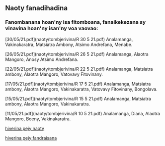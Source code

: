 ## Naoty fanadihadina 

### Fanombanana hoan'ny isa fitomboana, fanaikekezana sy vinavina hoan'ny isan'ny voa vaovao:

[30/05/21.pdf](naoty/tombjerivina/R 30 5 21.pdf) Analamanga, Vakinakaratra, Matsiatra Ambony, Atsimo Andrefana, Menabe.

[26/05/21.pdf](naoty/tombjerivina/R 26 5 21.pdf) Analamanga, Alaotra Mangoro, Anosy Atsimo Andrefana.

[22/05/21.pdf](naoty/tombjerivina/R 22 5 21.pdf) Analamanga, Matsiatra ambony, Alaotra Mangoro, Vatovavy Fitovinany.

[17/05/21.pdf](naoty/tombjerivina/R 17 5 21.pdf) Analamanga, Matsiatra ambony, Alaotra Mangoro, Vakinakaratra, Vatovavy Fitovinany, Bongolava.

[15/05/21.pdf](naoty/tombjerivina/R 15 5 21.pdf) Analamanga, Matsiatra ambony, Alaotra Mangoro, Vakinakaratra.

[11/05/21.pdf](naoty/tombjerivina/R 10 5 21.pdf) Analamanga, Diana, Alaotra Mangoro, Boeny, Vakinakaratra.

<!--
Aprily 2020: [Modely SEIR.pdf](naoty/Modely seir.pdf) Ny modely SEIR dia fanavaozana ny modely SIR.

Aprily 2020: [Tombana momba ny taha-pifindran'ny Covid-19 ao Madagasikara.pdf](naoty/tombjerivina/cov%20mdg.pdf) Mampiasa modely SIR mba hanombana ny taha-pifindrana λ (estimation) avy ireo antontan'isa hanana momba an'i Madagasikara sy haminavinana ny mety ho fivoaran'ny aretina (forecasting) raha mampihatra fepetra vinavina 7 karazany, aloha na aoriana na amin'ny fotoan'ny 15 aprily.

12/5/2020: [Tahan'ireo voatily tsy voa anaty fitiliana](naoty/Taha fitiliana.pdf) Mandrefy ny fivoaran'ny tahan'ireo voatily tsy voa (rate of negative results, antsoina eto hoe Taha-tsv) hoan'i Madagasikara. Hita fa manaraka ny zava-misy ny fiovan'io taha io kanefa hita ho ambany ny ao Madagasikara oharina amin'ny ao Kenya. Voafetra ho 3 hatramin'ny 36 eo ny salan'isan'ny voa hovoatily arakarak'io taha io raha toa ka 300 ny fetran'ny voka-pitiliana azo omena isan'andro.

9/06/2020: [Tombana hoan'ny isa fitomboana (reproduction number) ao Madagasikara.pdf](naoty/tombjerivina/Famantarana.pdf) Mamantatra ny fivoaran'ny aretina amin'ny alalan'ny fanombanana ny isa fitomboana. Modely statistika mampitovy ny fifindran'ny aretina miainga amin'ny olona iray amin'ny tranga kisendrasendra antsoina hoe renewal process no ampiasana; ny fanombanana araky ny modely faharoa ao amin'[ity fanadihadihana ity](https://mrc-ide.github.io/covid19-short-term-forecasts/index.html) no arahina eto.


12/06/2020: [Isan'ireo olona ilaina hotiliana: naoty fameno.pdf](naoty/Taha.pdf) Mamaritra ny isan'ireo olona ilaina hotiliana amin'ny faritra vitsivitsy mba ahazoana manombana ny tahan'ireo olona voa (Tvoa-toer) ao. Ny fomba fikajiana natao hoan'i Soavimasoandro no arahina ary omena fanazavana famenony.

28/06/2020: [Jeritodika hoan'Antananarivo sy Toamasina: 14-27/06.pdf](naoty/tombjerivina/Jeritodika 146276.pdf) Manakaiky ireo isan'ny voa voatily amin'ny isan'ny voa notombanana avy amin'ny isa fitomboana Rt vitsivitsy. Ny herinandro roa teo aloha no hanaovana ny jeritodika.

16/07/2020: [Fampitahana tombana hoan'ny isa fitomboana (reproduction number).pdf)](/naoty/tombjerivina/Fampitaha R.pdf) Mampitaha ny [modely iray](https://mrc-ide.github.io/covid19-short-term-forecasts/index.html) ampiasan'ny Imperial College COVID-19 Response Team (antsoina eto hoe modely IC) sy ny modely ampiasana [eto](naoty/Famantarana.pdf) (antsoina hoe modely RP). Ireo modely IC sy RP dia manome isa fitomboana R, antsoina eto hoe R(IC) sy R(RP), hoan'i Madagasikara sy firenena
afrikana telo. Ireo isa R(IC) sy R(RP) ireo no ampitahana.

-->
[hiverina pejy naoty](./pejynaoty.md)

[hiverina pejy fandraisana](./) 
